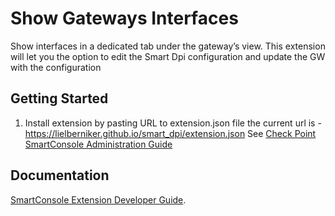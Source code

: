 # Show Gateways Interfaces


Show interfaces in a dedicated tab under the gateway’s view.
This extension will let you the option to edit the Smart Dpi configuration and update the GW with the configuration

## Getting Started

1. Install extension by pasting URL to extension.json file the current url is - https://lielberniker.github.io/smart_dpi/extension.json
   See [Check Point SmartConsole Administration Guide](https://sc1.checkpoint.com/documents/R80.20/SmartConsole_OLH/EN/html_frameset.htm?topic=documents/R80.20/SmartConsole_OLH/EN/b6fjzpJZDELmPhIhAF_DvQ2&anchor=o207014)


## Documentation

[SmartConsole Extension Developer Guide](https://sc1.checkpoint.com/documents/SmartConsole/Extensions/index.html?ref=github).
